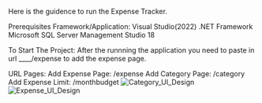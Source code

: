 Here is the guidence to run the Expense Tracker.

Prerequisites Framework/Application:
Visual Studio(2022)
.NET Framework
Microsoft SQL Server Management Studio 18

To Start The Project:
After the runnning the application you need to paste in url ____/expense to add the expense page.

URL Pages:
Add Expense Page: /expense
Add Category Page: /category
Add Expense Limit: /monthbudget
![Category_UI_Design](https://user-images.githubusercontent.com/86593743/212388271-16759139-6026-4550-9900-c6d64ef36159.png)
![Expense_UI_Design](https://user-images.githubusercontent.com/86593743/212388283-af87efa7-9c25-463b-a17d-8f01ac76ead1.png)


